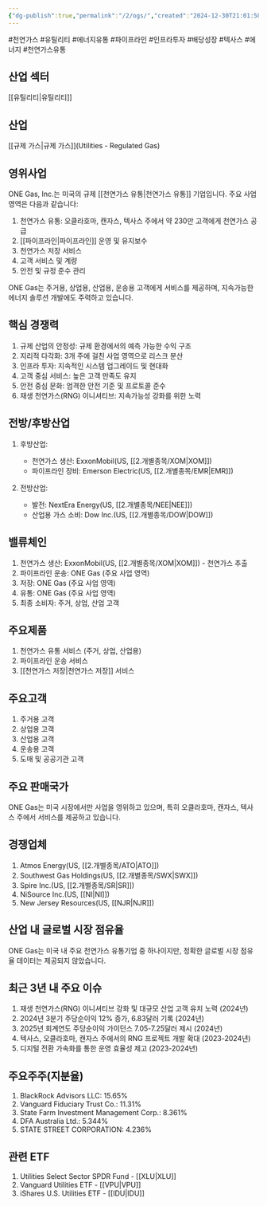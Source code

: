 ```yaml
---
{"dg-publish":true,"permalink":"/2/ogs/","created":"2024-12-30T21:01:58.881+09:00","updated":"2025-07-29T21:37:05.013+09:00"}
---
```


#천연가스 #유틸리티 #에너지유통 #파이프라인 #인프라투자 #배당성장 #텍사스 #에너지 #천연가스유통

## 산업 섹터

[[유틸리티\|유틸리티]]

## 산업

[[규제 가스\|규제 가스]](Utilities - Regulated Gas)

## 영위사업

ONE Gas, Inc.는 미국의 규제 [[천연가스 유통\|천연가스 유통]] 기업입니다. 주요 사업 영역은 다음과 같습니다:

1. 천연가스 유통: 오클라호마, 캔자스, 텍사스 주에서 약 230만 고객에게 천연가스 공급
2. [[파이프라인\|파이프라인]] 운영 및 유지보수
3. 천연가스 저장 서비스
4. 고객 서비스 및 계량
5. 안전 및 규정 준수 관리

ONE Gas는 주거용, 상업용, 산업용, 운송용 고객에게 서비스를 제공하며, 지속가능한 에너지 솔루션 개발에도 주력하고 있습니다.

## 핵심 경쟁력

1. 규제 산업의 안정성: 규제 환경에서의 예측 가능한 수익 구조
2. 지리적 다각화: 3개 주에 걸친 사업 영역으로 리스크 분산
3. 인프라 투자: 지속적인 시스템 업그레이드 및 현대화
4. 고객 중심 서비스: 높은 고객 만족도 유지
5. 안전 중심 문화: 엄격한 안전 기준 및 프로토콜 준수
6. 재생 천연가스(RNG) 이니셔티브: 지속가능성 강화를 위한 노력

## 전방/후방산업

1. 후방산업:
    
    - 천연가스 생산: ExxonMobil(US, [[2.개별종목/XOM\|XOM]])
    - 파이프라인 장비: Emerson Electric(US, [[2.개별종목/EMR\|EMR]])
    
2. 전방산업:
    
    - 발전: NextEra Energy(US, [[2.개별종목/NEE\|NEE]])
    - 산업용 가스 소비: Dow Inc.(US, [[2.개별종목/DOW\|DOW]])
    

## 밸류체인

1. 천연가스 생산: ExxonMobil(US, [[2.개별종목/XOM\|XOM]]) - 천연가스 추출
2. 파이프라인 운송: ONE Gas (주요 사업 영역)
3. 저장: ONE Gas (주요 사업 영역)
4. 유통: ONE Gas (주요 사업 영역)
5. 최종 소비자: 주거, 상업, 산업 고객

## 주요제품

1. 천연가스 유통 서비스 (주거, 상업, 산업용)
2. 파이프라인 운송 서비스
3. [[천연가스 저장\|천연가스 저장]] 서비스

## 주요고객

1. 주거용 고객
2. 상업용 고객
3. 산업용 고객
4. 운송용 고객
5. 도매 및 공공기관 고객

## 주요 판매국가

ONE Gas는 미국 시장에서만 사업을 영위하고 있으며, 특히 오클라호마, 캔자스, 텍사스 주에서 서비스를 제공하고 있습니다.

## 경쟁업체

1. Atmos Energy(US, [[2.개별종목/ATO\|ATO]])
2. Southwest Gas Holdings(US, [[2.개별종목/SWX\|SWX]])
3. Spire Inc.(US, [[2.개별종목/SR\|SR]])
4. NiSource Inc.(US, [[NI\|NI]])
5. New Jersey Resources(US, [[NJR\|NJR]])

## 산업 내 글로벌 시장 점유율

ONE Gas는 미국 내 주요 천연가스 유통기업 중 하나이지만, 정확한 글로벌 시장 점유율 데이터는 제공되지 않았습니다.

## 최근 3년 내 주요 이슈

1. 재생 천연가스(RNG) 이니셔티브 강화 및 대규모 산업 고객 유치 노력 (2024년)
2. 2024년 3분기 주당순이익 12% 증가, 6.83달러 기록 (2024년)
3. 2025년 회계연도 주당순이익 가이던스 7.05-7.25달러 제시 (2024년)
4. 텍사스, 오클라호마, 캔자스 주에서의 RNG 프로젝트 개발 확대 (2023-2024년)
5. 디지털 전환 가속화를 통한 운영 효율성 제고 (2023-2024년)

## 주요주주(지분율)

1. BlackRock Advisors LLC: 15.65%
2. Vanguard Fiduciary Trust Co.: 11.31%
3. State Farm Investment Management Corp.: 8.361%
4. DFA Australia Ltd.: 5.344%
5. STATE STREET CORPORATION: 4.236%

## 관련 ETF

1. Utilities Select Sector SPDR Fund - [[XLU\|XLU]]
2. Vanguard Utilities ETF - [[VPU\|VPU]]
3. iShares U.S. Utilities ETF - [[IDU\|IDU]]